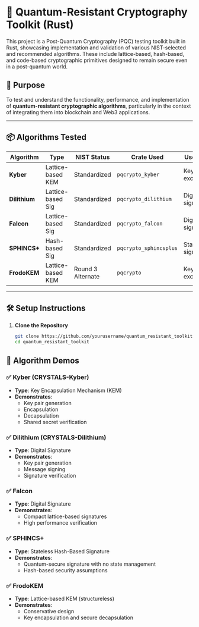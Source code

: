 # 🔐 Quantum-Resistant Cryptography Toolkit (Rust)

This project is a Post-Quantum Cryptography (PQC) testing toolkit built in Rust, showcasing implementation and validation of various NIST-selected and recommended algorithms. These include lattice-based, hash-based, and code-based cryptographic primitives designed to remain secure even in a post-quantum world.

## 📌 Purpose

To test and understand the functionality, performance, and implementation of **quantum-resistant cryptographic algorithms**, particularly in the context of integrating them into blockchain and Web3 applications.

---

## 📦 Algorithms Tested

| Algorithm     | Type            | NIST Status       | Crate Used           | Use Case             |
|---------------|------------------|-------------------|-----------------------|----------------------|
| **Kyber**     | Lattice-based KEM | Standardized      | `pqcrypto_kyber`      | Key exchange         |
| **Dilithium** | Lattice-based Sig | Standardized      | `pqcrypto_dilithium`  | Digital signatures   |
| **Falcon**    | Lattice-based Sig | Standardized      | `pqcrypto_falcon`     | Digital signatures   |
| **SPHINCS+**  | Hash-based Sig    | Standardized      | `pqcrypto_sphincsplus`| Stateless signatures |
| **FrodoKEM**  | Lattice-based KEM | Round 3 Alternate | `pqcrypto`            | Key exchange         |

---

## 🛠️ Setup Instructions

1. **Clone the Repository**

   ```bash
   git clone https://github.com/yourusername/quantum_resistant_toolkit.git
   cd quantum_resistant_toolkit


## 🧪 Algorithm Demos

### ✅ Kyber (CRYSTALS-Kyber)
- **Type**: Key Encapsulation Mechanism (KEM)
- **Demonstrates**:
  - Key pair generation
  - Encapsulation
  - Decapsulation
  - Shared secret verification

### ✅ Dilithium (CRYSTALS-Dilithium)
- **Type**: Digital Signature
- **Demonstrates**:
  - Key pair generation
  - Message signing
  - Signature verification

### ✅ Falcon
- **Type**: Digital Signature
- **Demonstrates**:
  - Compact lattice-based signatures
  - High performance verification

### ✅ SPHINCS+
- **Type**: Stateless Hash-Based Signature
- **Demonstrates**:
  - Quantum-secure signature with no state management
  - Hash-based security assumptions

### ✅ FrodoKEM
- **Type**: Lattice-based KEM (structureless)
- **Demonstrates**:
  - Conservative design
  - Key encapsulation and secure decapsulation
